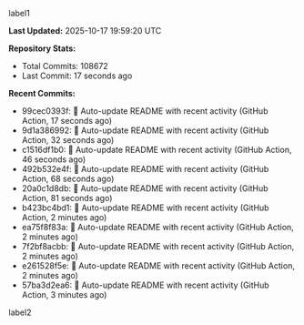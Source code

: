
label1 
<!-- ACTIVITY_START -->
**Last Updated:** 2025-10-17 19:59:20 UTC

**Repository Stats:**
- Total Commits: 108672
- Last Commit: 17 seconds ago

**Recent Commits:**
- 99cec0393f: 🤖 Auto-update README with recent activity (GitHub Action, 17 seconds ago)
- 9d1a386992: 🤖 Auto-update README with recent activity (GitHub Action, 32 seconds ago)
- c1516df1b0: 🤖 Auto-update README with recent activity (GitHub Action, 46 seconds ago)
- 492b532e4f: 🤖 Auto-update README with recent activity (GitHub Action, 68 seconds ago)
- 20a0c1d8db: 🤖 Auto-update README with recent activity (GitHub Action, 81 seconds ago)
- b423bc4bd1: 🤖 Auto-update README with recent activity (GitHub Action, 2 minutes ago)
- ea75f8f83a: 🤖 Auto-update README with recent activity (GitHub Action, 2 minutes ago)
- 7f2bf8acbb: 🤖 Auto-update README with recent activity (GitHub Action, 2 minutes ago)
- e261528f5e: 🤖 Auto-update README with recent activity (GitHub Action, 2 minutes ago)
- 57ba3d2ea6: 🤖 Auto-update README with recent activity (GitHub Action, 3 minutes ago)
<!-- ACTIVITY_END -->

label2
